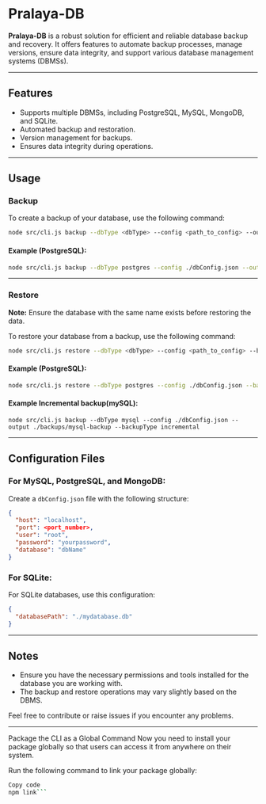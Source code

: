 
# Pralaya-DB

**Pralaya-DB** is a robust solution for efficient and reliable database backup and recovery. It offers features to automate backup processes, manage versions, ensure data integrity, and support various database management systems (DBMSs).

---

## Features
- Supports multiple DBMSs, including PostgreSQL, MySQL, MongoDB, and SQLite.
- Automated backup and restoration.
- Version management for backups.
- Ensures data integrity during operations.

---

## Usage

### Backup
To create a backup of your database, use the following command:  
```bash
node src/cli.js backup --dbType <dbType> --config <path_to_config> --output <output_file_path>
```

#### Example (PostgreSQL):
```bash
node src/cli.js backup --dbType postgres --config ./dbConfig.json --output ./backups/testdb_backup.sql
```

---

### Restore
**Note:** Ensure the database with the same name exists before restoring the data.

To restore your database from a backup, use the following command:  
```bash
node src/cli.js restore --dbType <dbType> --config <path_to_config> --backup <backup_file_path> --backupType <type_of_backup>
```

#### Example (PostgreSQL):
```bash
node src/cli.js restore --dbType postgres --config ./dbConfig.json --backup ./backups/testdb_backup.sql.gz --backupType incremental
```

#### Example Incremental backup(mySQL):
```
node src/cli.js backup --dbType mysql --config ./dbConfig.json --output ./backups/mysql-backup --backupType incremental
```

---

## Configuration Files

### For MySQL, PostgreSQL, and MongoDB:
Create a `dbConfig.json` file with the following structure:
```json
{
  "host": "localhost",
  "port": <port_number>,
  "user": "root",
  "password": "yourpassword",
  "database": "dbName"
}
```

### For SQLite:
For SQLite databases, use this configuration:
```json
{
  "databasePath": "./mydatabase.db"
}
```

---

## Notes
- Ensure you have the necessary permissions and tools installed for the database you are working with.
- The backup and restore operations may vary slightly based on the DBMS.

Feel free to contribute or raise issues if you encounter any problems.

---

Package the CLI as a Global Command
Now you need to install your package globally so that users can access it from anywhere on their system.

Run the following command to link your package globally:

```bash
Copy code
npm link```